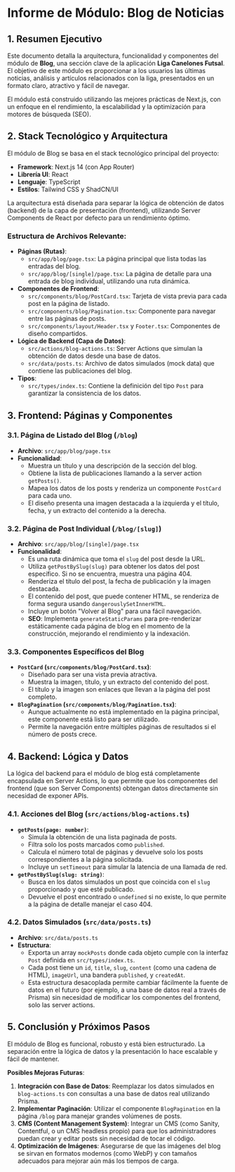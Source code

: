 # Informe de Módulo: Blog de Noticias

## 1. Resumen Ejecutivo

Este documento detalla la arquitectura, funcionalidad y componentes del módulo de **Blog**, una sección clave de la aplicación **Liga Canelones Futsal**. El objetivo de este módulo es proporcionar a los usuarios las últimas noticias, análisis y artículos relacionados con la liga, presentados en un formato claro, atractivo y fácil de navegar.

El módulo está construido utilizando las mejores prácticas de Next.js, con un enfoque en el rendimiento, la escalabilidad y la optimización para motores de búsqueda (SEO).

## 2. Stack Tecnológico y Arquitectura

El módulo de Blog se basa en el stack tecnológico principal del proyecto:

- **Framework**: Next.js 14 (con App Router)
- **Librería UI**: React
- **Lenguaje**: TypeScript
- **Estilos**: Tailwind CSS y ShadCN/UI

La arquitectura está diseñada para separar la lógica de obtención de datos (backend) de la capa de presentación (frontend), utilizando Server Components de React por defecto para un rendimiento óptimo.

### Estructura de Archivos Relevante:

-   **Páginas (Rutas)**:
    -   `src/app/blog/page.tsx`: La página principal que lista todas las entradas del blog.
    -   `src/app/blog/[single]/page.tsx`: La página de detalle para una entrada de blog individual, utilizando una ruta dinámica.
-   **Componentes de Frontend**:
    -   `src/components/blog/PostCard.tsx`: Tarjeta de vista previa para cada post en la página de listado.
    -   `src/components/blog/Pagination.tsx`: Componente para navegar entre las páginas de posts.
    -   `src/components/layout/Header.tsx` y `Footer.tsx`: Componentes de diseño compartidos.
-   **Lógica de Backend (Capa de Datos)**:
    -   `src/actions/blog-actions.ts`: Server Actions que simulan la obtención de datos desde una base de datos.
    -   `src/data/posts.ts`: Archivo de datos simulados (mock data) que contiene las publicaciones del blog.
-   **Tipos**:
    -   `src/types/index.ts`: Contiene la definición del tipo `Post` para garantizar la consistencia de los datos.

## 3. Frontend: Páginas y Componentes

### 3.1. Página de Listado del Blog (`/blog`)

-   **Archivo**: `src/app/blog/page.tsx`
-   **Funcionalidad**:
    -   Muestra un título y una descripción de la sección del blog.
    -   Obtiene la lista de publicaciones llamando a la server action `getPosts()`.
    -   Mapea los datos de los posts y renderiza un componente `PostCard` para cada uno.
    -   El diseño presenta una imagen destacada a la izquierda y el título, fecha, y un extracto del contenido a la derecha.

### 3.2. Página de Post Individual (`/blog/[slug]`)

-   **Archivo**: `src/app/blog/[single]/page.tsx`
-   **Funcionalidad**:
    -   Es una ruta dinámica que toma el `slug` del post desde la URL.
    -   Utiliza `getPostBySlug(slug)` para obtener los datos del post específico. Si no se encuentra, muestra una página 404.
    -   Renderiza el título del post, la fecha de publicación y la imagen destacada.
    -   El contenido del post, que puede contener HTML, se renderiza de forma segura usando `dangerouslySetInnerHTML`.
    -   Incluye un botón "Volver al Blog" para una fácil navegación.
    -   **SEO**: Implementa `generateStaticParams` para pre-renderizar estáticamente cada página de blog en el momento de la construcción, mejorando el rendimiento y la indexación.

### 3.3. Componentes Específicos del Blog

-   **`PostCard` (`src/components/blog/PostCard.tsx`)**:
    -   Diseñado para ser una vista previa atractiva.
    -   Muestra la imagen, título, y un extracto del contenido del post.
    -   El título y la imagen son enlaces que llevan a la página del post completo.
-   **`BlogPagination` (`src/components/blog/Pagination.tsx`)**:
    -   Aunque actualmente no está implementado en la página principal, este componente está listo para ser utilizado.
    -   Permite la navegación entre múltiples páginas de resultados si el número de posts crece.

## 4. Backend: Lógica y Datos

La lógica del backend para el módulo de blog está completamente encapsulada en Server Actions, lo que permite que los componentes del frontend (que son Server Components) obtengan datos directamente sin necesidad de exponer APIs.

### 4.1. Acciones del Blog (`src/actions/blog-actions.ts`)

-   **`getPosts(page: number)`**:
    -   Simula la obtención de una lista paginada de posts.
    -   Filtra solo los posts marcados como `published`.
    -   Calcula el número total de páginas y devuelve solo los posts correspondientes a la página solicitada.
    -   Incluye un `setTimeout` para simular la latencia de una llamada de red.
-   **`getPostBySlug(slug: string)`**:
    -   Busca en los datos simulados un post que coincida con el `slug` proporcionado y que esté publicado.
    -   Devuelve el post encontrado o `undefined` si no existe, lo que permite a la página de detalle manejar el caso 404.

### 4.2. Datos Simulados (`src/data/posts.ts`)

-   **Archivo**: `src/data/posts.ts`
-   **Estructura**:
    -   Exporta un array `mockPosts` donde cada objeto cumple con la interfaz `Post` definida en `src/types/index.ts`.
    -   Cada post tiene un `id`, `title`, `slug`, `content` (como una cadena de HTML), `imageUrl`, una bandera `published`, y `createdAt`.
    -   Esta estructura desacoplada permite cambiar fácilmente la fuente de datos en el futuro (por ejemplo, a una base de datos real a través de Prisma) sin necesidad de modificar los componentes del frontend, solo las server actions.

## 5. Conclusión y Próximos Pasos

El módulo de Blog es funcional, robusto y está bien estructurado. La separación entre la lógica de datos y la presentación lo hace escalable y fácil de mantener.

**Posibles Mejoras Futuras**:

1.  **Integración con Base de Datos**: Reemplazar los datos simulados en `blog-actions.ts` con consultas a una base de datos real utilizando Prisma.
2.  **Implementar Paginación**: Utilizar el componente `BlogPagination` en la página `/blog` para manejar grandes volúmenes de posts.
3.  **CMS (Content Management System)**: Integrar un CMS (como Sanity, Contentful, o un CMS headless propio) para que los administradores puedan crear y editar posts sin necesidad de tocar el código.
4.  **Optimización de Imágenes**: Asegurarse de que las imágenes del blog se sirvan en formatos modernos (como WebP) y con tamaños adecuados para mejorar aún más los tiempos de carga.

